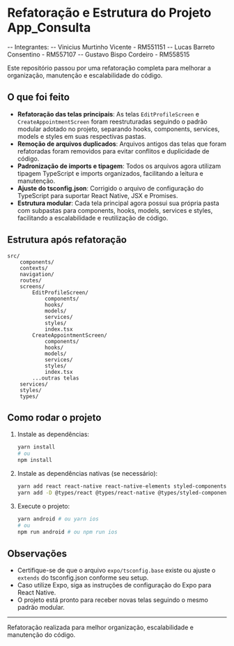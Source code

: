 # Refatoração e Estrutura do Projeto App_Consulta

-- Integrantes:
-- Vinicius Murtinho Vicente - RM551151
-- Lucas Barreto Consentino - RM557107
-- Gustavo Bispo Cordeiro - RM558515

Este repositório passou por uma refatoração completa para melhorar a organização, manutenção e escalabilidade do código.

## O que foi feito

- **Refatoração das telas principais**: As telas `EditProfileScreen` e `CreateAppointmentScreen` foram reestruturadas seguindo o padrão modular adotado no projeto, separando hooks, components, services, models e styles em suas respectivas pastas.
- **Remoção de arquivos duplicados**: Arquivos antigos das telas que foram refatoradas foram removidos para evitar conflitos e duplicidade de código.
- **Padronização de imports e tipagem**: Todos os arquivos agora utilizam tipagem TypeScript e imports organizados, facilitando a leitura e manutenção.
- **Ajuste do tsconfig.json**: Corrigido o arquivo de configuração do TypeScript para suportar React Native, JSX e Promises.
- **Estrutura modular**: Cada tela principal agora possui sua própria pasta com subpastas para components, hooks, models, services e styles, facilitando a escalabilidade e reutilização de código.

## Estrutura após refatoração

```
src/
	components/
	contexts/
	navigation/
	routes/
	screens/
		EditProfileScreen/
			components/
			hooks/
			models/
			services/
			styles/
			index.tsx
		CreateAppointmentScreen/
			components/
			hooks/
			models/
			services/
			styles/
			index.tsx
		...outras telas
	services/
	styles/
	types/
```

## Como rodar o projeto

1. Instale as dependências:
	 ```bash
	 yarn install
	 # ou
	 npm install
	 ```
2. Instale as dependências nativas (se necessário):
	 ```bash
	 yarn add react react-native react-native-elements styled-components @react-navigation/native @react-native-async-storage/async-storage
	 yarn add -D @types/react @types/react-native @types/styled-components
	 ```
3. Execute o projeto:
	 ```bash
	 yarn android # ou yarn ios
	 # ou
	 npm run android # ou npm run ios
	 ```

## Observações

- Certifique-se de que o arquivo `expo/tsconfig.base` existe ou ajuste o `extends` do tsconfig.json conforme seu setup.
- Caso utilize Expo, siga as instruções de configuração do Expo para React Native.
- O projeto está pronto para receber novas telas seguindo o mesmo padrão modular.

---
Refatoração realizada para melhor organização, escalabilidade e manutenção do código.